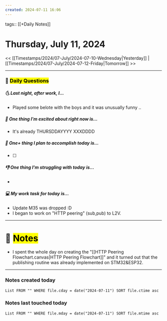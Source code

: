 ```yaml
---
created: 2024-07-11 16:06
---
```

tags:: [[+Daily Notes]]

# Thursday, July 11, 2024

<< [[Timestamps/2024/07-July/2024-07-10-Wednesday|Yesterday]] | [[Timestamps/2024/07-July/2024-07-12-Friday|Tomorrow]] >>

---
### 📅 <mark class="hltr-r">Daily Questions</mark>
##### 🌜 Last night, after work, I...
- Played some belote with the boys and it was unusually funny ..

##### 🙌 One thing I'm excited about right now is...
- It's already THURSDDAYYYY XXXDDDD

##### 🚀 One+ thing I plan to accomplish today is...
- [ ] 

##### 👎 One thing I'm struggling with today is...
- 

##### 💻 My work task for today is...
- Update M35 was dropped :D
- I began to work on "HTTP peering" (sub,pub) to L2V.
---
# 📝 <mark class="hltr-g">Notes</mark>
- I spent the whole day on creating the "[[HTTP Peering Flowchart.canvas|HTTP Peering Flowchart]]" and it turned out that the publishing routine was already implemented on STM32&ESP32.  

---
### Notes created today
```dataview
List FROM "" WHERE file.cday = date("2024-07-11") SORT file.ctime asc
```

### Notes last touched today
```dataview
List FROM "" WHERE file.mday = date("2024-07-11") SORT file.mtime asc
```